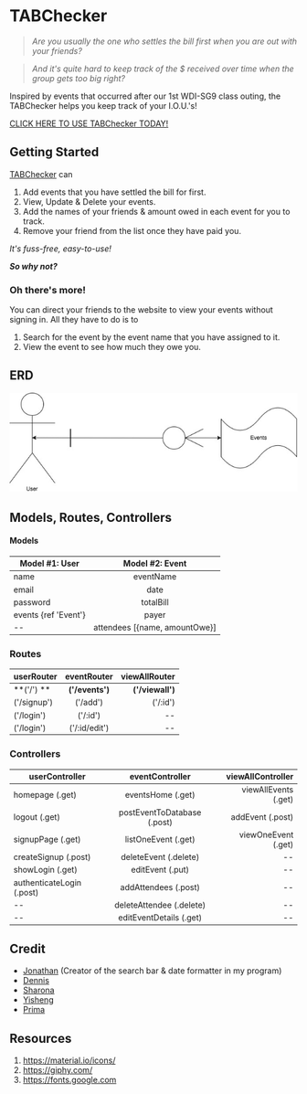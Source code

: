 # **TABChecker**

>_Are you usually the one who settles the bill first when you are out with your friends?_

>_And it's quite hard to keep track of the $ received over time when the group gets too big right?_

Inspired by events that occurred after our 1st WDI-SG9 class outing, the TABChecker helps you keep track of your I.O.U.'s!

[CLICK HERE TO USE TABChecker TODAY!](https://tabchecker.herokuapp.com/)

## Getting Started

[TABChecker](https://tabchecker.herokuapp.com/) can

1. Add events that you have settled the bill for first.
2. View, Update & Delete your events.
3. Add the names of your friends & amount owed in each event for you to track.
4. Remove your friend from the list once they have paid you.

_It's fuss-free, easy-to-use!_

**_So why not?_**

### Oh there's more!

You can direct your friends to the website to view your events without signing in. All they have to do is to

1. Search for the event by the event name that you have assigned to it.
2. View the event to see how much they owe you.

## ERD
![TABChecker ERD](https://github.com/smilesandcocktails/tabchecker/blob/master/ERD.jpg)

## Models, Routes, Controllers

#### Models

| Model #1: User       | Model #2: Event               |
| -------------------- |:-----------------------------:|
| name                 | eventName                     |
| email                | date                          |
| password             | totalBill                     |
| events {ref 'Event'} | payer                         |
| --                   | attendees [{name, amountOwe}] |

### Routes
| userRouter  | eventRouter     | viewAllRouter    |
| ----------- |:---------------:| ----------------:|
| **('/') **  | **('/events')** | **('/viewall')** |
| ('/signup') | ('/add')        |   ('/:id')       |
| ('/login')  | ('/:id')        |  --              |
| ('/login')  | ('/:id/edit')   |  --              |

### Controllers
| userController           | eventController            | viewAllController   |
| ------------------------ |:--------------------------:| -------------------:|
| homepage (.get)          | eventsHome (.get)          | viewAllEvents (.get)|
| logout (.get)            | postEventToDatabase (.post)| addEvent (.post)    |
| signupPage (.get)        | listOneEvent (.get)        | viewOneEvent (.get) |
| createSignup (.post)     | deleteEvent (.delete)      | --                  |
| showLogin (.get)         | editEvent (.put)           | --                  |
| authenticateLogin (.post)| addAttendees (.post)       | --                  |
| --                       | deleteAttendee (.delete)   | --                  |
| --                       | editEventDetails (.get)    | --                  |

## Credit
* [Jonathan](https://github.com/noll-fyra) (Creator of the search bar & date formatter in my program)
* [Dennis](http://ai-labs.co/)
* [Sharona](https://github.com/sharona1610)
* [Yisheng](https://github.com/yisheng90)
* [Prima](https://github.com/primaulia)

## Resources
1. https://material.io/icons/
2. https://giphy.com/
3. https://fonts.google.com
